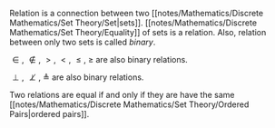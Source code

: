 Relation is a connection between two [[notes/Mathematics/Discrete Mathematics/Set Theory/Set|sets]]. [[notes/Mathematics/Discrete Mathematics/Set Theory/Equality]] of sets is a relation. Also, relation between only two sets is called *binary*.

$\in\text{, }\notin\text{, }>\text{, }<\text{, }\leq\text{, }\geq$ are also binary relations. 

$\perp\text{, }\not\perp\text{, }\triangleq$ are also binary relations.

Two relations are equal if and only if they are have the same [[notes/Mathematics/Discrete Mathematics/Set Theory/Ordered Pairs|ordered pairs]].

